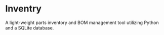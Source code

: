 # Inventry
A light-weight parts inventory and BOM management tool utilizing Python and a SQLite database.
